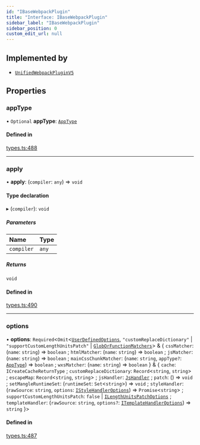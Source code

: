 ```yaml
---
id: "IBaseWebpackPlugin"
title: "Interface: IBaseWebpackPlugin"
sidebar_label: "IBaseWebpackPlugin"
sidebar_position: 0
custom_edit_url: null
---
```


## Implemented by

- [`UnifiedWebpackPluginV5`](../classes/UnifiedWebpackPluginV5.md)

## Properties

### appType

• `Optional` **appType**: [`AppType`](../#apptype)

#### Defined in

[types.ts:488](https://github.com/sonofmagic/weapp-tailwindcss/blob/54db673b/src/types.ts#L488)

---

### apply

• **apply**: (`compiler`: `any`) => `void`

#### Type declaration

▸ (`compiler`): `void`

##### Parameters

| Name       | Type  |
| :--------- | :---- |
| `compiler` | `any` |

##### Returns

`void`

#### Defined in

[types.ts:490](https://github.com/sonofmagic/weapp-tailwindcss/blob/54db673b/src/types.ts#L490)

---

### options

• **options**: `Required`<`Omit`<[`UserDefinedOptions`](UserDefinedOptions.md), `"customReplaceDictionary"` \| `"supportCustomLengthUnitsPatch"` \| [`GlobOrFunctionMatchers`](../#globorfunctionmatchers)\> & \{ `cssMatcher`: (`name`: `string`) => `boolean` ; `htmlMatcher`: (`name`: `string`) => `boolean` ; `jsMatcher`: (`name`: `string`) => `boolean` ; `mainCssChunkMatcher`: (`name`: `string`, `appType?`: [`AppType`](../#apptype)) => `boolean` ; `wxsMatcher`: (`name`: `string`) => `boolean` } & \{ `cache`: `ICreateCacheReturnType` ; `customReplaceDictionary`: `Record`<`string`, `string`\> ; `escapeMap`: `Record`<`string`, `string`\> ; `jsHandler`: [`JsHandler`](../#jshandler) ; `patch`: () => `void` ; `setMangleRuntimeSet`: (`runtimeSet`: `Set`<`string`\>) => `void` ; `styleHandler`: (`rawSource`: `string`, `options`: [`IStyleHandlerOptions`](../#istylehandleroptions)) => `Promise`<`string`\> ; `supportCustomLengthUnitsPatch`: `false` \| [`ILengthUnitsPatchOptions`](ILengthUnitsPatchOptions.md) ; `templateHandler`: (`rawSource`: `string`, `options?`: [`ITemplateHandlerOptions`](ITemplateHandlerOptions.md)) => `string` }\>

#### Defined in

[types.ts:487](https://github.com/sonofmagic/weapp-tailwindcss/blob/54db673b/src/types.ts#L487)
